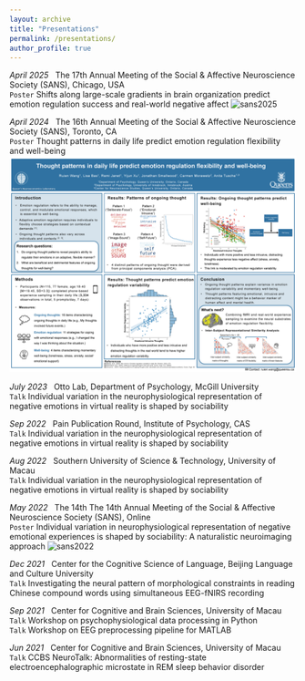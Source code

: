 ```yaml
---
layout: archive
title: "Presentations"
permalink: /presentations/
author_profile: true
---
```


*April 2025* &nbsp; The 17th Annual Meeting of the Social & Affective Neuroscience Society (SANS), Chicago, USA                         
`Poster` Shifts along large-scale gradients in brain organization predict emotion regulation success and real-world negative affect 
<img src="/images/SANS2025.png" alt="sans2025" title="sans2025" width="900" />


*April 2024* &nbsp; The 16th Annual Meeting of the Social & Affective Neuroscience Society (SANS), Toronto, CA                          
`Poster` Thought patterns in daily life predict emotion regulation flexibility and well-being
<img src="/images/RW_SANS2024.png" alt="sans2024" title="sans2024" width="900" />

*July 2023* &nbsp; Otto Lab, Department of Psychology, McGill University                              
`Talk` Individual variation in the neurophysiological representation of negative emotions in virtual reality is shaped by sociability

*Sep 2022* &nbsp; Pain Publication Round, Institute of Psychology, CAS                               
`Talk` Individual variation in the neurophysiological representation of negative emotions in virtual reality is shaped by sociability

*Aug 2022* &nbsp; Southern University of Science & Technology, University of Macau                             
`Talk` Individual variation in the neurophysiological representation of negative emotions in virtual reality is shaped by sociability

*May 2022* &nbsp; The 14th The 14th Annual Meeting of the Social & Affective Neuroscience Society (SANS), Online                            
`Poster` Individual variation in neurophysiological representation of negative emotional experiences is shaped by sociability: A naturalistic neuroimaging approach
<img src="/images/RW_SANS2022.png" alt="sans2022" title="sans2022" width="900" />

*Dec 2021* &nbsp; Center for the Cognitive Science of Language, Beijing Language and Culture University                      
`Talk` Investigating the neural pattern of morphological constraints in reading Chinese compound words using simultaneous EEG-fNIRS recording

*Sep 2021* &nbsp; Center for Cognitive and Brain Sciences, University of Macau                
`Talk` Workshop on psychophysiological data processing in Python\
`Talk` Workshop on EEG preprocessing pipeline for MATLAB

*Jun 2021* &nbsp; Center for Cognitive and Brain Sciences, University of Macau                
`Talk` CCBS NeuroTalk: Abnormalities of resting-state electroencephalographic microstate in REM sleep behavior disorder




